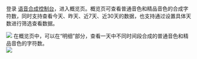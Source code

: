 登录 [语音合成控制台](https://console.cloud.tencent.com/tts)，进入概览页。概览页可查看普通音色和精品音色的合成字符数，同时支持查看今天、昨天、近7天、近30天的数据，也支持通过设置具体天数进行筛选查看数据。 

![](https://main.qcloudimg.com/raw/99393b4a0464ed4c56cbffdb7b9ec388.png)
 在概览页中，可以在“明细”部分，查看一天中不同时间段合成的普通音色和精品音色的字符数。   
 ![](https://main.qcloudimg.com/raw/beda7bd0ac6fffce1b82be8016bcd560.png)
